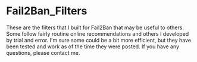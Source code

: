 # Fail2Ban_Filters

These are the filters that I built for Fail2Ban that may be useful to others. Some follow fairly routine online recommendations and others I developed by trial and error. I'm sure some could be a bit more efficient, but they have been tested and work as of the time they were posted.
If you have any questions, please contact me.
